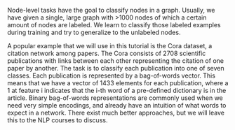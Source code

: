 Node-level tasks have the goal to classify nodes in a graph. Usually, we have given a single, large graph with >1000 nodes of which a certain amount of nodes are labeled. We learn to classify those labeled examples during training and try to generalize to the unlabeled nodes.

A popular example that we will use in this tutorial is the Cora dataset, a citation network among papers. The Cora consists of 2708 scientific publications with links between each other representing the citation of one paper by another. The task is to classify each publication into one of seven classes. Each publication is represented by a bag-of-words vector. This means that we have a vector of 1433 elements for each publication, where a 1 at feature i indicates that the i-th word of a pre-defined dictionary is in the article. Binary bag-of-words representations are commonly used when we need very simple encodings, and already have an intuition of what words to expect in a network. There exist much better approaches, but we will leave this to the NLP courses to discuss.
